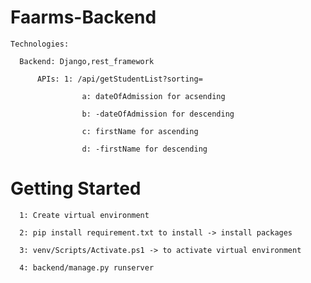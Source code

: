 # Faarms-Backend

    Technologies:
    
      Backend: Django,rest_framework
      
          APIs: 1: /api/getStudentList?sorting=
          
                    a: dateOfAdmission for acsending
                    
                    b: -dateOfAdmission for descending   
                    
                    c: firstName for ascending 
                    
                    d: -firstName for descending 

# Getting Started 

      1: Create virtual environment

      2: pip install requirement.txt to install -> install packages

      3: venv/Scripts/Activate.ps1 -> to activate virtual environment

      4: backend/manage.py runserver
